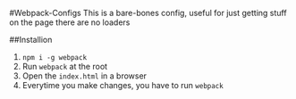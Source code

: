 #Webpack-Configs
This is a bare-bones config, useful for just getting stuff on the page there are no loaders

##Installion

1. `npm i -g webpack`
2. Run `webpack` at the root
3. Open the `index.html` in a browser
4. Everytime you make changes, you have to run `webpack`

